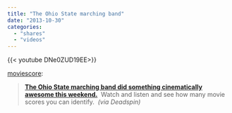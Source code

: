 ```yaml
---
title: "The Ohio State marching band"
date: "2013-10-30"
categories:
  - "shares"
  - "videos"
---
```


<div style="width: 70vw;">{{< youtube DNe0ZUD19EE>}}</div>

[moviescore](http://moviescore.tumblr.com/post/65347273731/the-ohio-state-marching-band-did-something):

> **[The Ohio State marching band did something cinematically awesome this weekend.](http://deadspin.com/film-themed-ohio-state-band-performance-features-t-rex-1452926544)**  Watch and listen and see how many movie scores you can identify.  _(via Deadspin)_
